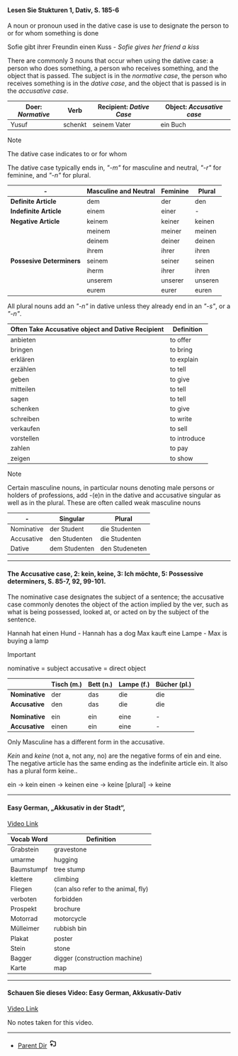 #### Lesen Sie Stukturen 1, Dativ, S. 185-6

A noun or pronoun used in the dative case is use to designate the person to or for whom something is done

Sofie gibt ihrer Freundin einen Kuss - _Sofie gives her friend a kiss_

There are commonly 3 nouns that occur when using the dative case: a person who does something, a person who receives something, and the object that is passed. The subject is in the _normative case_, the person who receives something is in the _dative case_, and the object that is passed is in the _accusative case_.

| Doer: _Normative_ | Verb | Recipient: _Dative Case_ | Object: _Accusative case_ |
| ---- | ---- | ---- | ---- |
| Yusuf | schenkt | seinem Vater | ein Buch |

> [!NOTE]
> The dative case indicates to or for whom


The dative case typically ends in, _"-m"_ for masculine and neutral, _"-r"_ for feminine, and _"-n"_
for plural. 

  
| - | Masculine and Neutral | Feminine | Plural |
| ---- | ---- | ---- | ---- |
| <b>Definite Article</b> | dem | der  | den |
| <b>Indefinite Article</b> | einem | einer | - |
| <b>Negative Article</b> | keinem | keiner | keinen |
|  | meinem | meiner | meinen |
|  | deinem | deiner | deinen |
|  | ihrem | ihrer | ihren |
| <b>Possesive Determiners</b> | seinem | seiner | seinen |
|  | iherm | ihrer | ihren |
|  | unserem | unserer | unseren |
|  | eurem | eurer | euren |

All plural nouns add an _"-n"_ in dative unless they already end in an _"-s"_, or a _"-n"_. 

| Often Take Accusative object and Dative Recipient | Definition |
| ---- | ---- |
| anbieten | to offer |
| bringen | to bring |
| erklären | to explain |
| erzählen | to tell |
| geben | to give |
| mitteilen | to tell |
| sagen | to tell |
| schenken | to give |
| schreiben | to write |
| verkaufen | to sell |
| vorstellen | to introduce |
| zahlen | to pay |
| zeigen | to show |

> [!NOTE]
> Certain masculine nouns, in particular nouns denoting male persons or holders of professions, add -(e)n in the dative and accusative singular as well as in the plural. These are often called weak masculine nouns

| - | Singular | Plural |
| ---- | ---- | ---- |
| Nominative | der Student | die Studenten |
| Accusative | den Studenten | die Studenten |
| Dative | dem Studenten | den Studeneten |

****

#### The Accusative case, 2: kein, keine, 3: Ich möchte, 5: Possessive determiners, S. 85-7, 92, 99-101.

The nominative case designates the subject of a sentence; the accusative case commonly denotes the object of the action implied by the ver, such as what is being possessed, looked at, or acted on by the subject of the sentence. 

Hannah hat einen Hund - Hannah has a dog
Max kauft eine Lampe - Max is buying a lamp

>[!Important]
>nominative = subject
>accusative = direct object


|            | Tisch (m.) | Bett (n.) | Lampe (f.) | Bücher (pl.) |
|------------|------------|-----------|------------|--------------|
| **Nominative** | der        | das       | die        | die          |
| **Accusative** | den        | das       | die        | die          |
|            |            |           |            |              |
| **Nominative** | ein        | ein       | eine       | -            |
| **Accusative** | einen      | ein       | eine       | -            |


Only Masculine has a different form in the accusative.

_Kein_ and _keine_ (not a, not any, no) are the negative forms of ein and eine. The negative article has the same ending as the indefinite article ein. It also has a plural form keine..

ein -> kein
einen -> keinen
eine -> keine
[plural] -> keine

****

#### Easy German, „Akkusativ in der Stadt“,

[Video Link](https://www.youtube.com/watch?v=ZgmVwPjTtM4)


| Vocab Word | Definition                        |
|------------|----------------------------------|
| Grabstein  | gravestone                       |
| umarme     | hugging                          |
| Baumstumpf | tree stump                       |
| klettere   | climbing                         |
| Fliegen    | (can also refer to the animal, fly) |
| verboten   | forbidden                        |
| Prospekt   | brochure                         |
| Motorrad   | motorcycle                       |
| Mülleimer  | rubbish bin                      |
| Plakat     | poster                           |
| Stein      | stone                            |
| Bagger     | digger (construction machine)    |
| Karte      | map                              |


****

#### Schauen Sie dieses Video: Easy German, Akkusativ-Dativ

[Video Link](https://www.youtube.com/watch?v=Uab5EC28h1w&t=15s)

No notes taken for this video.

****


- [Parent Dir](Index.md) <img src="../../Assets/parent.png" alt="Root Dir Folder" style="width:20px;height:20px;">